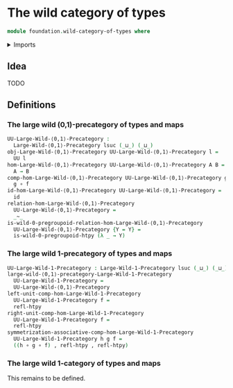 # The wild category of types

```agda
module foundation.wild-category-of-types where
```

<details><summary>Imports</summary>

```agda
open import foundation.dependent-pair-types
open import foundation.function-types
open import foundation.homotopies
open import foundation.universe-levels

open import wild-category-theory.large-wild-1-precategories
open import wild-category-theory.large-wild-0-1-precategories
open import wild-category-theory.wild-0-pregroupoid-relations
```

</details>

## Idea

TODO

## Definitions

### The large wild (0,1)-precategory of types and maps

```agda
UU-Large-Wild-⟨0,1⟩-Precategory :
  Large-Wild-⟨0,1⟩-Precategory lsuc (_⊔_) (_⊔_)
obj-Large-Wild-⟨0,1⟩-Precategory UU-Large-Wild-⟨0,1⟩-Precategory l =
  UU l
hom-Large-Wild-⟨0,1⟩-Precategory UU-Large-Wild-⟨0,1⟩-Precategory A B =
  A → B
comp-hom-Large-Wild-⟨0,1⟩-Precategory UU-Large-Wild-⟨0,1⟩-Precategory g f =
  g ∘ f
id-hom-Large-Wild-⟨0,1⟩-Precategory UU-Large-Wild-⟨0,1⟩-Precategory =
  id
relation-hom-Large-Wild-⟨0,1⟩-Precategory
  UU-Large-Wild-⟨0,1⟩-Precategory =
  _~_
is-wild-0-pregroupoid-relation-hom-Large-Wild-⟨0,1⟩-Precategory
  UU-Large-Wild-⟨0,1⟩-Precategory {Y = Y} =
  is-wild-0-pregroupoid-htpy (λ _ → Y)
```

### The large wild 1-precategory of types and maps

```agda
UU-Large-Wild-1-Precategory : Large-Wild-1-Precategory lsuc (_⊔_) (_⊔_)
large-wild-⟨0,1⟩-precategory-Large-Wild-1-Precategory
  UU-Large-Wild-1-Precategory =
  UU-Large-Wild-⟨0,1⟩-Precategory
left-unit-comp-hom-Large-Wild-1-Precategory
  UU-Large-Wild-1-Precategory f =
  refl-htpy
right-unit-comp-hom-Large-Wild-1-Precategory
  UU-Large-Wild-1-Precategory f =
  refl-htpy
symmetrization-associative-comp-hom-Large-Wild-1-Precategory
  UU-Large-Wild-1-Precategory h g f =
  ((h ∘ g ∘ f) , refl-htpy , refl-htpy)
```

### The large wild 1-category of types and maps

This remains to be defined.
